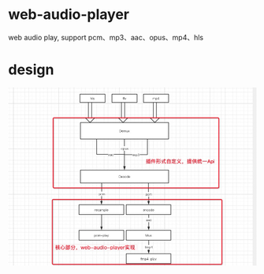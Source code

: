 <!--
 * @Author: xiuquanxu
 * @Company: kaochong
 * @Date: 2021-01-19 13:03:33
 * @LastEditors: xiuquanxu
 * @LastEditTime: 2021-01-19 13:05:50
-->
# web-audio-player
web audio play, support pcm、mp3、aac、opus、mp4、hls

# design  
<img src="./design.jpg"> 

